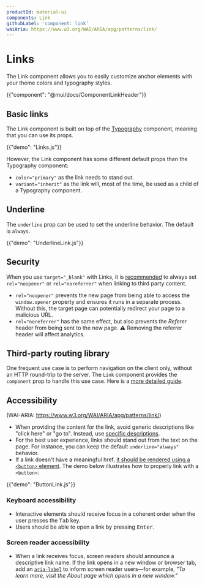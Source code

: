 ```yaml
---
productId: material-ui
components: Link
githubLabel: 'component: link'
waiAria: https://www.w3.org/WAI/ARIA/apg/patterns/link/
---
```


# Links

<p class="description">The Link component allows you to easily customize anchor elements with your theme colors and typography styles.</p>

{{"component": "@mui/docs/ComponentLinkHeader"}}

## Basic links

The Link component is built on top of the [Typography](/material-ui/api/typography/) component, meaning that you can use its props.

{{"demo": "Links.js"}}

However, the Link component has some different default props than the Typography component:

- `color="primary"` as the link needs to stand out.
- `variant="inherit"` as the link will, most of the time, be used as a child of a Typography component.

## Underline

The `underline` prop can be used to set the underline behavior. The default is `always`.

{{"demo": "UnderlineLink.js"}}

## Security

When you use `target="_blank"` with Links, it is [recommended](https://developers.google.com/web/tools/lighthouse/audits/noopener) to always set `rel="noopener"` or `rel="noreferrer"` when linking to third party content.

- `rel="noopener"` prevents the new page from being able to access the `window.opener` property and ensures it runs in a separate process.
  Without this, the target page can potentially redirect your page to a malicious URL.
- `rel="noreferrer"` has the same effect, but also prevents the _Referer_ header from being sent to the new page.
  ⚠️ Removing the referrer header will affect analytics.

## Third-party routing library

One frequent use case is to perform navigation on the client only, without an HTTP round-trip to the server.
The `Link` component provides the `component` prop to handle this use case.
Here is a [more detailed guide](/material-ui/integrations/routing/#link).

## Accessibility

(WAI-ARIA: https://www.w3.org/WAI/ARIA/apg/patterns/link/)

- When providing the content for the link, avoid generic descriptions like "click here" or "go to".
  Instead, use [specific descriptions](https://developers.google.com/web/tools/lighthouse/audits/descriptive-link-text).
- For the best user experience, links should stand out from the text on the page. For instance, you can keep the default `underline="always"` behavior.
- If a link doesn't have a meaningful href, [it should be rendered using a `<button>` element](https://github.com/jsx-eslint/eslint-plugin-jsx-a11y/blob/HEAD/docs/rules/anchor-is-valid.md).
  The demo below illustrates how to properly link with a `<button>`:

{{"demo": "ButtonLink.js"}}

### Keyboard accessibility

- Interactive elements should receive focus in a coherent order when the user presses the <kbd class="key">Tab</kbd> key.
- Users should be able to open a link by pressing <kbd class="key">Enter</kbd>.

### Screen reader accessibility

- When a link receives focus, screen readers should announce a descriptive link name.
  If the link opens in a new window or browser tab, add an [`aria-label`](https://www.w3.org/WAI/WCAG22/Techniques/aria/ARIA8) to inform screen reader users—for example, _"To learn more, visit the About page which opens in a new window."_
